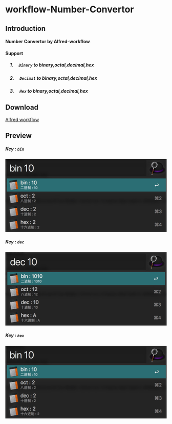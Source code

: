 # workflow-Number-Convertor

## Introduction
#### Number Convertor by Alfred-workflow 
#### Support<br/> 
##### &ensp;&ensp;1. &ensp;&ensp;`Binary` to binary,octal,decimal,hex
##### &ensp;&ensp;2. &ensp;&ensp;`Decimal` to binary,octal,decimal,hex
##### &ensp;&ensp;3. &ensp;&ensp;`Hex` to binary,octal,decimal,hex

## Download
[Alfred workflow](https://github.com/AlexNickNick/workflow-Number-Convertor/releases/download/v1.0/Number.Convertor.alfredworkflow)

## Preview
##### Key : `bin`
![Binary](preview/bin.jpg)
##### Key : `dec`
![Decimal](preview/dec.jpg)
##### Key : `hex`
![Hex](preview/bin.jpg)
